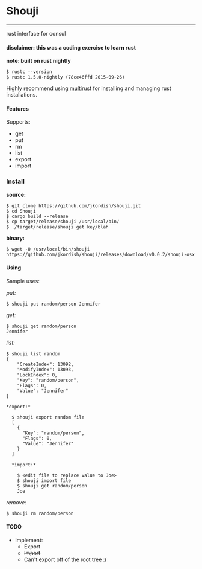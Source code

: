 # Shouji
---
rust interface for consul

#### disclaimer: this was a coding exercise to learn rust

**note: built on rust nightly**

    $ rustc --version
    $ rustc 1.5.0-nightly (78ce46ffd 2015-09-26)

Highly recommend using [multirust](https://github.com/brson/multirust) for installing and managing rust installations.

#### Features
Supports:
  * get
  * put
  * rm
  * list
  * export
  * import

### Install

**source:**

    $ git clone https://github.com/jkordish/shouji.git
    $ cd Shouji
    $ cargo build --release
    $ cp target/release/shouji /usr/local/bin/
    $ ./target/release/shouji get key/blah

**binary:**

    $ wget -O /usr/local/bin/shouji  https://github.com/jkordish/shouji/releases/download/v0.0.2/shouji-osx

#### Using

Sample uses:

  *put:*

    $ shouji put random/person Jennifer

  *get:*

    $ shouji get random/person
    Jennifer

  *list:*

    $ shouji list random
    {
        "CreateIndex": 13092,
        "ModifyIndex": 13093,
        "LockIndex": 0,
        "Key": "random/person",
        "Flags": 0,
        "Value": "Jennifer"
    }

    *export:*

      $ shouji export random file
      [
        {
          "Key": "random/person",
          "Flags": 0,
          "Value": "Jennifer"
        }
      ]

      *import:*

        $ <edit file to replace value to Joe>
        $ shouji import file
        $ shouji get random/person
        Joe

  *remove:*

    $ shouji rm random/person

#### TODO
  * Implement:
    * ~~Export~~
    * ~~Import~~
    * Can't export off of the root tree :(
